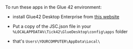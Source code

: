 To run these apps in the Glue 42 environment:

* install Glue42 Desktop Enterprise from [this website](https://glue42.com/desktop-enterprise/) 

* Put a copy of the JSC.json file in your `%LOCALAPPDATA%\Tick42\GlueDesktop\config\apps` folder
 * that's `Users\YOURCOMPUTER\AppData\Local\` 